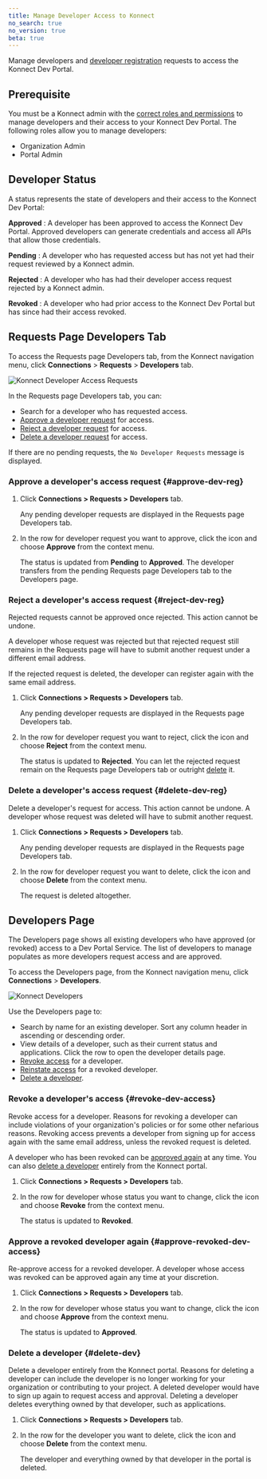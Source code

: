 ```yaml
---
title: Manage Developer Access to Konnect
no_search: true
no_version: true
beta: true
---
```


Manage developers and [developer registration](/konnect/dev-portal/developers/dev-reg) requests to
access the Konnect Dev Portal. 

## Prerequisite

You must be a Konnect admin with the
[correct roles and permissions](/konnect/reference/org-management/#role-definitions)
to manage developers and their access to your Konnect Dev Portal. The following roles allow you to
manage developers:

- Organization Admin
- Portal Admin

## Developer Status

A status represents the state of developers and their access to the Konnect Dev
Portal:

**Approved**
: A developer has been approved to access the Konnect Dev Portal. Approved developers
   can generate credentials and access all APIs that allow those credentials.

**Pending**
: A developer who has requested access but has not yet had their request reviewed by a Konnect admin.

**Rejected**
: A developer who has had their developer access request rejected by a Konnect admin.

**Revoked**
: A developer who had prior access to the Konnect Dev Portal but has since had
  their access revoked.

## Requests Page Developers Tab

To access the Requests page Developers tab, from the Konnect navigation menu, click
**Connections** > **Requests** > **Developers** tab.

![Konnect Developer Access Requests](/assets/images/docs/konnect/konnect-requests-dev-reg.png)

In the Requests page Developers tab, you can:

- Search for a developer who has requested access.
- [Approve a developer request](#approve-dev-reg) for access.
- [Reject a developer request](#reject-dev-reg) for access.
- [Delete a developer request](#delete-dev-reg) for access.

If there are no pending requests, the `No Developer Requests` message is displayed.

### Approve a developer's access request {#approve-dev-reg}

1. Click **Connections > Requests > Developers** tab.

   Any pending developer requests are
   displayed in the Requests page Developers tab.

2. In the row for developer request you want to approve, click the icon and choose
   **Approve** from the context menu.

   The status is updated from **Pending** to **Approved**. The developer
   transfers from the pending Requests page Developers tab to the Developers page.

### Reject a developer's access request {#reject-dev-reg}

Rejected requests cannot be approved once rejected. This action cannot be undone.

A developer whose request was rejected but that rejected request still remains in
the Requests page will have to submit another request under a different email address.

If the rejected request is deleted, the developer can register
again with the same email address.

1. Click **Connections > Requests > Developers** tab.

   Any pending developer requests
   are displayed in the Requests page Developers tab.

2. In the row for developer request you want to reject, click the icon and choose
   **Reject** from the context menu.

   The status is updated to **Rejected**. You can
   let the rejected request remain on the Requests page Developers tab or outright
   [delete](#delete-dev-reg) it.

### Delete a developer's access request {#delete-dev-reg}

Delete a developer's request for access. This action cannot be undone. A developer
whose request was deleted will have to submit another request.

1. Click **Connections > Requests > Developers** tab.

   Any pending developer requests are displayed
   in the Requests page Developers tab.

2. In the row for developer request you want to delete, click the icon and choose
   **Delete** from the context menu.

   The request is deleted altogether.

## Developers Page

The Developers page shows all existing developers who have approved (or revoked) access to a
Dev Portal Service. The list of developers to manage populates as more developers
request access and are approved.

To access the Developers page, from the Konnect navigation menu, click **Connections** > **Developers**.

![Konnect Developers](/assets/images/docs/konnect/konnect-devs-page.png)

Use the Developers page to:

- Search by name for an existing developer. Sort any column header in ascending or descending order.
- View details of a developer, such as their current status and applications. Click the row
  to open the developer details page.
- [Revoke access](#revoke-dev-access) for a developer.
- [Reinstate access](#approve-revoked-dev-access) for a revoked developer.
- [Delete a developer](#delete-dev).

### Revoke a developer's access {#revoke-dev-access}

Revoke access for a developer. Reasons for revoking a developer can include
violations of your organization's policies or for some other nefarious reasons.
Revoking access prevents a developer from signing up for access again with the same
email address, unless the revoked request is deleted.

A developer who has been revoked can be
[approved again](#approve-revoked-dev-access) at any time. You can also
[delete a developer](#delete-dev) entirely from the Konnect portal.

1. Click **Connections > Requests > Developers** tab.

2. In the row for developer whose status you want to change, click the icon and choose **Revoke** from the
   context menu.

   The status is updated to **Revoked**.

### Approve a revoked developer again {#approve-revoked-dev-access}

Re-approve access for a revoked developer. A developer whose access was revoked can be approved again
any time at your discretion.

1. Click **Connections > Requests > Developers** tab.

2. In the row for developer whose status you want to change, click the icon and choose **Approve** from the
   context menu.

   The status is updated to **Approved**.

### Delete a developer {#delete-dev}

Delete a developer entirely from the Konnect portal. Reasons for deleting a developer
can include the developer is no longer working for your organization or contributing to your project.
A deleted developer would have to sign up again to request access and approval.
Deleting a developer deletes everything owned by that developer, such as applications.

1. Click **Connections > Requests > Developers** tab.

2. In the row for the developer you want to delete, click the icon and choose **Delete** from the
   context menu.

   The developer and everything owned by that developer in the portal is deleted.
